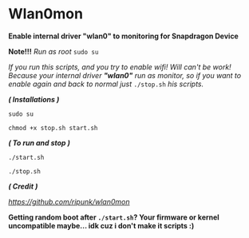 # Wlan0mon
**Enable internal driver "wlan0" to monitoring for Snapdragon Device**

**Note!!!**
*Run as root* ```sudo su```

*If you run this scripts, and you try to enable wifi! 
Will can't be work! 
Because your internal driver **"wlan0"** run as monitor, 
so if you want to enable again and back to normal 
just* ```./stop.sh``` *his scripts.* 


***( Installations )***

 ```sudo su```

 ```chmod +x stop.sh start.sh```

***( To run and stop )***
 
 ```./start.sh```

 ```./stop.sh```


***( Credit )***

*https://github.com/ripunk/wlan0mon*


**Getting random boot after ```./start.sh```?
Your firmware or kernel uncompatible maybe...
idk cuz i don't make it scripts :)** 
